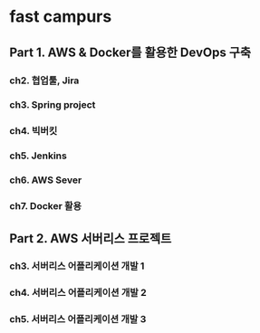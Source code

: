 # fast campurs

## Part 1. AWS & Docker를 활용한 DevOps 구축

### ch2. 협업툴, Jira

### ch3. Spring project

### ch4. 빅버킷

### ch5. Jenkins

### ch6. AWS Sever

### ch7. Docker 활용

## Part 2. AWS 서버리스 프로젝트

### ch3. 서버리스 어플리케이션 개발 1

### ch4. 서버리스 어플리케이션 개발 2

### ch5. 서버리스 어플리케이션 개발 3
